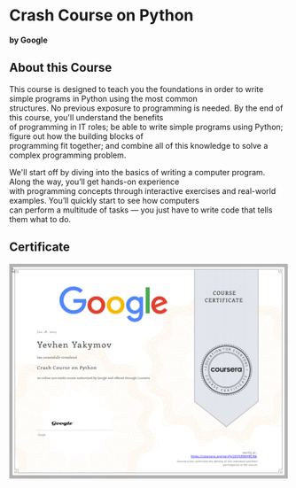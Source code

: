 # Crash Course on Python

**by Google**

## About this Course

This course is designed to teach you the foundations in order to write simple programs in Python using the most common\
structures. No previous exposure to programming is needed. By the end of this course, you'll understand the benefits\
of programming in IT roles; be able to write simple programs using Python; figure out how the building blocks of\
programming fit together; and combine all of this knowledge to solve a complex programming problem.

We'll start off by diving into the basics of writing a computer program. Along the way, you’ll get hands-on experience\
with programming concepts through interactive exercises and real-world examples. You’ll quickly start to see how computers\
can perform a multitude of tasks — you just have to write code that tells them what to do.

## Certificate

![Coursera_2EQSR96HRCN6](Coursera_2EQSR96HRCN6.png)